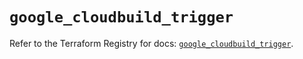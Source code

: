 # `google_cloudbuild_trigger`

Refer to the Terraform Registry for docs: [`google_cloudbuild_trigger`](https://registry.terraform.io/providers/hashicorp/google/6.36.0/docs/resources/cloudbuild_trigger).
